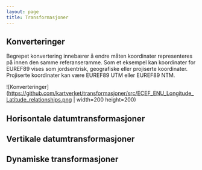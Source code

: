```yaml
---
layout: page
title: Transformasjoner
---
```


## Konverteringer

Begrepet konvertering innebærer å endre måten koordinater representeres på innen den samme referanseramme. Som et eksempel kan koordinater for EUREF89 vises som jordsentrisk, geografiske eller projiserte koordinater. Projiserte koordinater kan være EUREF89 UTM eller EUREF89 NTM.		

![Konverteringer](https://github.com/kartverket/transformasjoner/src/ECEF_ENU_Longitude_Latitude_relationships.png | width=200 height=200)
<!-- Original link: https://en.wikipedia.org/wiki/Local_tangent_plane_coordinates#/media/File:ECEF_ENU_Longitude_Latitude_relationships.svg --> 

## Horisontale datumtransformasjoner

## Vertikale datumtransformasjoner

## Dynamiske transformasjoner
